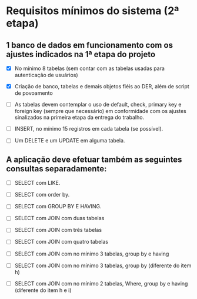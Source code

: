 # Requisitos mínimos do sistema (2ª etapa) 

## 1 banco de dados em funcionamento com os ajustes indicados na 1ª etapa do projeto 

- [X] No mínimo 8 tabelas (sem contar com as tabelas usadas para autenticação de usuários) 

- [X] Criação de banco, tabelas e demais objetos fiéis ao DER, além de script de povoamento 
    
- [ ] As tabelas devem contemplar o uso de default, check, primary key e foreign key (sempre que necessário) em conformidade com os ajustes sinalizados na primeira etapa da entrega do trabalho. 

- [ ] INSERT, no mínimo 15 registros em cada tabela (se possível). 

- [ ] Um DELETE e um UPDATE em alguma tabela. 

## A aplicação deve efetuar também as seguintes consultas separadamente:  

- [ ] SELECT com LIKE. 

- [ ] SELECT com order by. 

- [ ] SELECT com GROUP BY E HAVING. 

- [ ] SELECT com JOIN com duas tabelas 

- [ ] SELECT com JOIN com três tabelas 

- [ ] SELECT com JOIN com quatro tabelas 

- [ ] SELECT com JOIN com no mínimo 3 tabelas, group by e having 

- [ ] SELECT com JOIN com no mínimo 3 tabelas, group by (diferente do item h) 

- [ ] SELECT com JOIN com no mínimo 2 tabelas, Where, group by e having (diferente do item h e i) 

